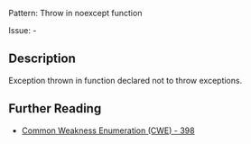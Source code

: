 Pattern: Throw in noexcept function

Issue: -

## Description

Exception thrown in function declared not to throw exceptions.

## Further Reading

* [Common Weakness Enumeration (CWE) - 398](https://cwe.mitre.org/data/definitions/398.html)